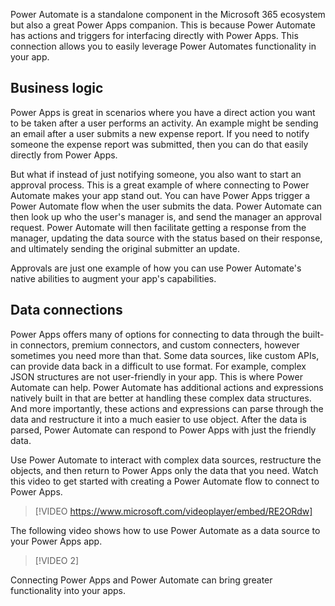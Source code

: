 Power Automate is a standalone component in the Microsoft 365 ecosystem but also a great Power Apps companion. This is because Power Automate has actions and triggers for interfacing directly with Power Apps. This connection allows you to easily leverage Power Automates functionality in your app.

## Business logic

Power Apps is great in scenarios where you have a direct action you want
to be taken after a user performs an activity. An example might be
sending an email after a user submits a new expense report. If you need
to notify someone the expense report was submitted, then you can do that
easily directly from Power Apps.

But what if instead of just notifying someone, you also want to start an approval process. This is a great example of where connecting to Power Automate makes your app stand out. You can have Power Apps trigger a Power Automate flow when the user submits the data. Power Automate can then look up who the user's manager is, and send the manager an approval request. Power Automate will then facilitate getting a response from the manager, updating the data source with the status based on their response, and ultimately sending the original submitter an update.

Approvals are just one example of how you can use Power Automate's native abilities to augment your app's capabilities.

## Data connections

Power Apps offers many of options for connecting to data through the built-in connectors, premium connectors, and custom connecters, however sometimes you need more than that. Some data sources, like custom APIs, can provide data back in a difficult to use format. For example, complex JSON structures are not user-friendly in your app. This is where Power Automate can help. Power Automate has additional actions and expressions natively built in that are better at handling these complex data structures. And more importantly, these actions and expressions can parse through the data and restructure it into a much easier to use object. After the data is parsed, Power Automate can respond to Power Apps with just the friendly data.

Use Power Automate to interact with complex data sources, restructure the objects,
and then return to Power Apps only the data that you need. Watch this video to get started with creating a Power Automate flow to connect to Power Apps.


> [!VIDEO https://www.microsoft.com/videoplayer/embed/RE2ORdw]

The following video shows how to use Power Automate as a data source to your Power Apps app.


> [!VIDEO 2]

Connecting Power Apps and Power Automate can bring greater functionality into your apps. 
